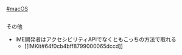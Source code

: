 [#macOS](macOS)

```cursor

```

その他
- IME開発者はアクセシビリティAPIでなくともこっちの方法で取れる
	- [[IMKit#64f0cb4bff8799000065dccd]]
